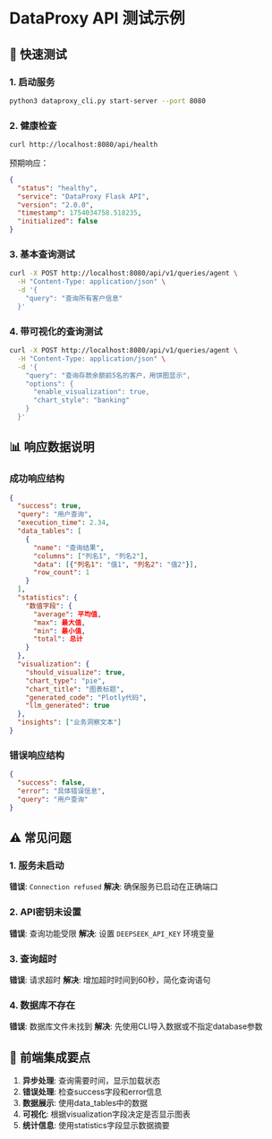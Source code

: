 # DataProxy API 测试示例

## 🚀 快速测试

### 1. 启动服务
```bash
python3 dataproxy_cli.py start-server --port 8080
```

### 2. 健康检查
```bash
curl http://localhost:8080/api/health
```

预期响应：
```json
{
  "status": "healthy",
  "service": "DataProxy Flask API",
  "version": "2.0.0",
  "timestamp": 1754034758.518235,
  "initialized": false
}
```

### 3. 基本查询测试
```bash
curl -X POST http://localhost:8080/api/v1/queries/agent \
  -H "Content-Type: application/json" \
  -d '{
    "query": "查询所有客户信息"
  }'
```

### 4. 带可视化的查询测试
```bash
curl -X POST http://localhost:8080/api/v1/queries/agent \
  -H "Content-Type: application/json" \
  -d '{
    "query": "查询存款余额前5名的客户，用饼图显示",
    "options": {
      "enable_visualization": true,
      "chart_style": "banking"
    }
  }'
```

## 📊 响应数据说明

### 成功响应结构
```json
{
  "success": true,
  "query": "用户查询",
  "execution_time": 2.34,
  "data_tables": [
    {
      "name": "查询结果",
      "columns": ["列名1", "列名2"],
      "data": [{"列名1": "值1", "列名2": "值2"}],
      "row_count": 1
    }
  ],
  "statistics": {
    "数值字段": {
      "average": 平均值,
      "max": 最大值,
      "min": 最小值,
      "total": 总计
    }
  },
  "visualization": {
    "should_visualize": true,
    "chart_type": "pie",
    "chart_title": "图表标题",
    "generated_code": "Plotly代码",
    "llm_generated": true
  },
  "insights": ["业务洞察文本"]
}
```

### 错误响应结构
```json
{
  "success": false,
  "error": "具体错误信息",
  "query": "用户查询"
}
```

## ⚠️ 常见问题

### 1. 服务未启动
**错误**: `Connection refused`
**解决**: 确保服务已启动在正确端口

### 2. API密钥未设置
**错误**: 查询功能受限
**解决**: 设置 `DEEPSEEK_API_KEY` 环境变量

### 3. 查询超时
**错误**: 请求超时
**解决**: 增加超时时间到60秒，简化查询语句

### 4. 数据库不存在
**错误**: 数据库文件未找到
**解决**: 先使用CLI导入数据或不指定database参数

## 🔧 前端集成要点

1. **异步处理**: 查询需要时间，显示加载状态
2. **错误处理**: 检查success字段和error信息
3. **数据展示**: 使用data_tables中的数据
4. **可视化**: 根据visualization字段决定是否显示图表
5. **统计信息**: 使用statistics字段显示数据摘要
